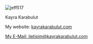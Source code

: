 <p align="left"> <img src="https://komarev.com/ghpvc/?username=jeff517&label=Profile%20views&color=0e75b6&style=flat" alt="jeff517" /> </p>

<p>Kayra Karabulut</p>

<p>My website: <a href="https://www.kayrakarabulut.com">kayrakarabulut.com </p>
<p>My E-Mail: <a href="mailto:iletisim@kayrakarabulut.com">iletisim@kayrakarabulut.com</p>

